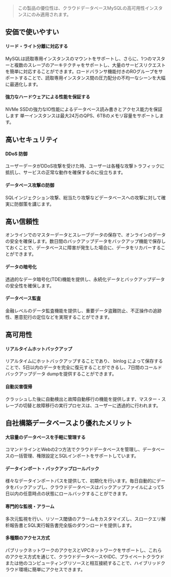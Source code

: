 >この製品の優位性は、クラウドデータベースMySQLの高可用性インスタンスにのみ適用されます。

## 安価で使いやすい

#### リード・ライト分離に対応する
MySQLは読取専用インスタンスのマウントをサポートし、さらに、1つのマスターと複数のスレーブのアーキテクチャをサポートし、大量のサービスリクエストを簡単に対応することができます。ロードバランサ機能付きのROグループをサポートすることで、読取専用インスタンス間の圧力配分の不均一なシーンを大幅に最適化します。

####  強力なハードウェアによる性能を保証する
NVMe SSDの強力なIO性能によるデータベース読み書きとアクセス能力を保証します
単一インスタンスは最大24万のQPS、6TBのメモリ容量をサポートします。

## 高いセキュリティ

#### DDoS 防御
ユーザーデータがDDoS攻撃を受けた時、ユーザーは各種な攻撃トラフィックに抵抗し、サービスの正常な動作を確保するのに役立ちます。

#### データベース攻撃の防御
SQLインジェクション攻撃、総当たり攻撃などデータベースへの攻撃に対して確実に防御策を講じます。

## 高い信頼性
オンラインでのマスターデータとスレーブデータの保存で、オンラインのデータの安全を確保します。数日間のバックアップデータをバックアップ機能で保存しておくことで、データベースに障害が発生した場合に、データをリカバーすることができます。

#### データの暗号化
透過的なデータ暗号化(TDE)機能を提供し、永続化データとバックアップデータの安全性を確保します。

#### データベース監査
金融レベルのデータ監査機能を提供し、重要データ盗難防止、不正操作の追跡性、悪意犯行の定位などを実現することができます。

## 高可用性

#### リアルタイムホットバックアップ
リアルタイムにホットバックアップすることであり、 binlog によって保存することで、5日以内のデータを完全に復元することができるし、7日間のコールドバックアップデータ dumpを提供することができます。

#### 自動災害復帰
クラッシュした後に自動検出と故障自動移行の機能を提供します、マスター・スレーブの切替と故障移行の実行プロセスは、ユーザーに透過的に行われます。

## 自社構築データベースより優れたメリット

#### 大容量のデータベースを手軽に管理する
コマンドラインとWebの2つ方法でクラウドデータベースを管理し、データベースの一括管理、権限設定とSQLインポートをサポートしています。

#### データインポート・バックアップロールバック
様々なデータインポートパスを提供して、初期化を行います。毎日自動的にデータをバックアップし、クラウドデータベースはバックアップファイルによって5日以内の任意時点の状態にロールバックすることができます。

#### 専門的な監視・アラーム
多次元監視を行い、リソース閾値のアラームをカスタマイズし、スロークエリ解析報告書とSQL実行報告書完全版のダウンロードを提供します。

#### 多種類のアクセス方式
パブリックネットワークのアクセスとVPCネットワークをサポートし、これらのアクセス方式を通じて、クラウドデータベースやIDC、プライベートクラウドまたは他のコンピューティングリソースと相互接続することで、ハイブリッドクラウド環境に簡単にアクセスできます。

